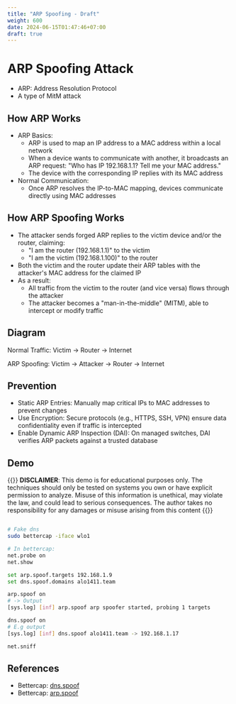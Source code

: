 ```yaml
---
title: "ARP Spoofing - Draft"
weight: 600
date: 2024-06-15T01:47:46+07:00
draft: true
---
```


# ARP Spoofing Attack

- ARP: Address Resolution Protocol
- A type of MitM attack

## How ARP Works
- ARP Basics:
    - ARP is used to map an IP address to a MAC address within a local network
    - When a device wants to communicate with another, it broadcasts an ARP request: "Who has IP 192.168.1.1? Tell me your MAC address."
    - The device with the corresponding IP replies with its MAC address
- Normal Communication:
    - Once ARP resolves the IP-to-MAC mapping, devices communicate directly using MAC addresses

## How ARP Spoofing Works
- The attacker sends forged ARP replies to the victim device and/or the router, claiming:
    - "I am the router (192.168.1.1)" to the victim
    - "I am the victim (192.168.1.100)" to the router
- Both the victim and the router update their ARP tables with the attacker's MAC address for the claimed IP
- As a result:
    - All traffic from the victim to the router (and vice versa) flows through the attacker
    - The attacker becomes a "man-in-the-middle" (MITM), able to intercept or modify traffic

## Diagram
Normal Traffic:
Victim → Router → Internet

ARP Spoofing:
Victim → Attacker → Router → Internet

## Prevention
- Static ARP Entries: Manually map critical IPs to MAC addresses to prevent changes
- Use Encryption: Secure protocols (e.g., HTTPS, SSH, VPN) ensure data confidentiality even if traffic is intercepted
- Enable Dynamic ARP Inspection (DAI): On managed switches, DAI verifies ARP packets against a trusted database

## Demo

{{<hint danger>}}
**DISCLAIMER**: This demo is for educational purposes only. The techniques should only be tested on systems you own or have explicit permission to analyze. Misuse of this information is unethical, may violate the law, and could lead to serious consequences. The author takes no responsibility for any damages or misuse arising from this content
{{</hint>}}

```sh

# Fake dns
sudo bettercap -iface wlo1

# In bettercap:
net.probe on
net.show

set arp.spoof.targets 192.168.1.9
set dns.spoof.domains alo1411.team

arp.spoof on
# -> Output
[sys.log] [inf] arp.spoof arp spoofer started, probing 1 targets

dns.spoof on
# E.g output
[sys.log] [inf] dns.spoof alo1411.team -> 192.168.1.17

net.sniff
```

## References

- Bettercap: [dns.spoof](https://www.bettercap.org/modules/ethernet/spoofers/dns.spoof/)
- Bettercap: [arp.spoof](https://www.bettercap.org/modules/ethernet/spoofers/arp.spoof/)